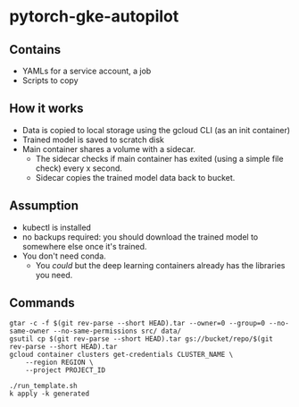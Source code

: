 # pytorch-gke-autopilot

## Contains

- YAMLs for a service account, a job
- Scripts to copy 

## How it works

- Data is copied to local storage using the gcloud CLI (as an init container)
- Trained model is saved to scratch disk
- Main container shares a volume with a sidecar.
	- The sidecar checks if main container has exited (using a simple file check) every x second.
	- Sidecar copies the trained model data back to bucket.

## Assumption

- kubectl is installed
- no backups required: you should download the trained model to somewhere else
  once it's trained.
- You don't need conda.
  - You _could_ but the deep learning containers already has the libraries you need.

## Commands

```shell
gtar -c -f $(git rev-parse --short HEAD).tar --owner=0 --group=0 --no-same-owner --no-same-permissions src/ data/
gsutil cp $(git rev-parse --short HEAD).tar gs://bucket/repo/$(git rev-parse --short HEAD).tar
gcloud container clusters get-credentials CLUSTER_NAME \
    --region REGION \
    --project PROJECT_ID

./run_template.sh
k apply -k generated
```

